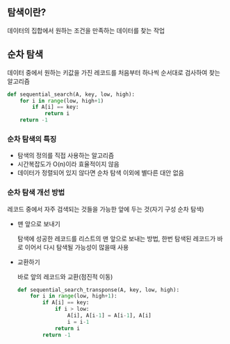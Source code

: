 ## 탐색이란?

데이터의 집합에서 원하는 조건을 만족하는 데이터를 찾는 작업

## 순차 탐색
 
데이터 중에서 원하는 키값을 가진 레코드를 처음부터 하나씩 순서대로 검사하여 찾는 알고리즘

```python
def sequential_search(A, key, low, high):
	for i in range(low, high+1)
		if A[i] == key:
			return i
	return -1
```

### 순차 탐색의 특징

- 탐색의 정의를 직접 사용하는 알고리즘
- 시간복잡도가 O(n)이라 효율적이지 않음
- 데이터가 정렬되어 있지 않다면 순차 탐색 이외에 별다른 대안 없음

### 순차 탐색 개선 방법

레코드 중에서 자주 검색되는 것들을 가능한 앞에 두는 것(자기 구성 순차 탐색)

- 맨 앞으로 보내기
    
    탐색에 성공한 레코드를 리스트의 맨 앞으로 보내는 방법, 한번 탐색된 레코드가 바로 이어서 다시 탐색될 가능성이 많을때 사용
    
- 교환하기
    
    바로 앞의 레코드와 교환(점진적 이동)
    
    ```python
    def sequential_search_transponse(A, key, low, high):
    	for i in range(low, high+1):
    		if A[i] == key:
    			if i > low:
    				A[i], A[i-1] = A[i-1], A[i]
    				i = i-1
    			return i
    		return -1
    ```

